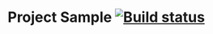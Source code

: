 # Project Sample [![Build status](https://ci.appveyor.com/api/projects/status/92tdvqe2djv3gt39?svg=true)](https://ci.appveyor.com/project/samkovna/homeworkauto-3)